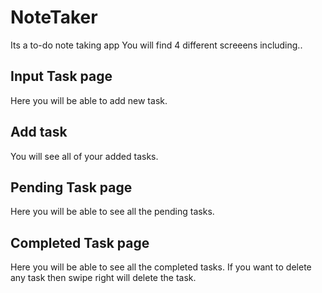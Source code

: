 # NoteTaker
Its a to-do note taking app
You will find 4 different screeens including..
## Input Task page
  Here you will be able to add new task.
## Add task
  You will see all of your added tasks.
## Pending Task page
  Here you will be able to see all the pending tasks.
## Completed Task page
  Here you will be able to see all the completed tasks.
  If you want to delete any task then swipe right will delete the task.
